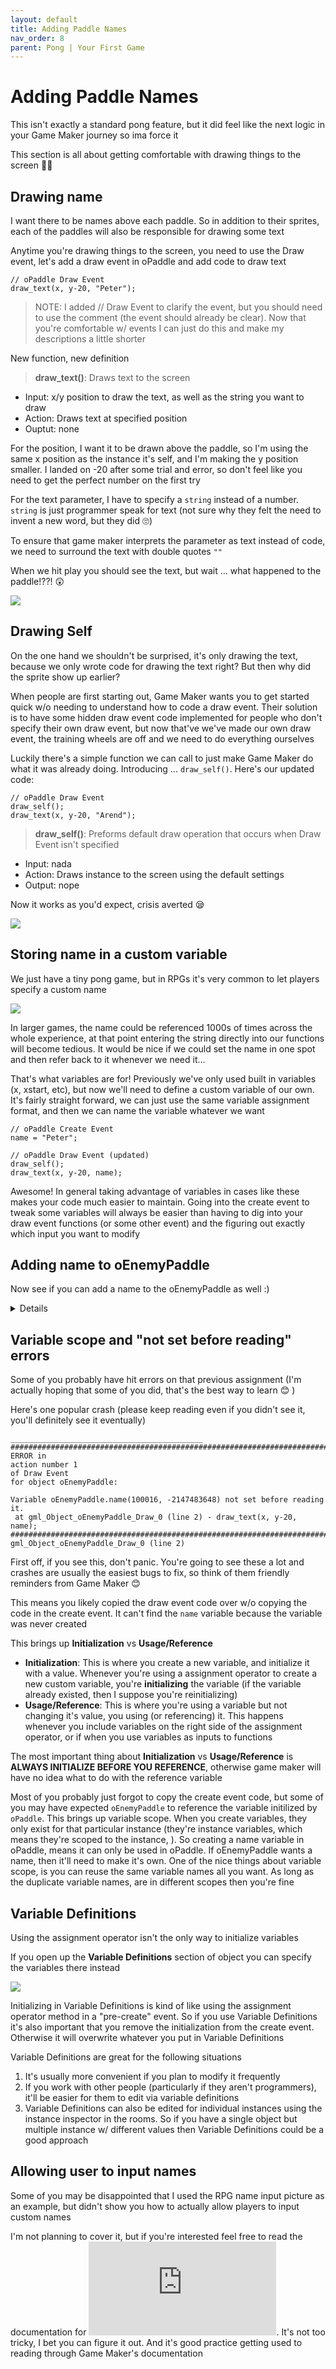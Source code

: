 ```yaml
---
layout: default
title: Adding Paddle Names
nav_order: 8
parent: Pong | Your First Game
---
```


# Adding Paddle Names

This isn't exactly a standard pong feature, but it did feel like the next logic in your Game Maker journey so ima force it

This section is all about getting comfortable with drawing things to the screen 👩‍🎨

## Drawing name

I want there to be names above each paddle. So in addition to their sprites, each of the paddles will also be responsible for drawing some text

Anytime you're drawing things to the screen, you need to use the Draw event, let's add a draw event in oPaddle and add code to draw text

```
// oPaddle Draw Event
draw_text(x, y-20, "Peter");
```

> NOTE: I added // Draw Event to clarify the event, but you should need to use the comment (the event should already be clear). Now that you're comfortable w/ events I can just do this and make my descriptions a little shorter

New function, new definition

> **draw_text()**: Draws text to the screen
* Input: x/y position to draw the text, as well as the string you want to draw
* Action: Draws text at specified position
* Ouptut: none

For the position, I want it to be drawn above the paddle, so I'm using the same x position as the instance it's self, and I'm making the y position smaller. I landed on -20 after some trial and error, so don't feel like you need to get the perfect number on the first try

For the text parameter, I have to specify a `string` instead of a number. `string` is just programmer speak for text (not sure why they felt the need to invent a new word, but they did 🙄)

To ensure that game maker interprets the parameter as text instead of code, we need to surround the text with double quotes `""`

When we hit play you should see the text, but wait ... what happened to the paddle!??! 😲

![](../../images/pong/name_wo_paddle.png)

## Drawing Self

On the one hand we shouldn't be surprised, it's only drawing the text, because we only wrote code for drawing the text right? But then why did the sprite show up earlier?

When people are first starting out, Game Maker wants you to get started quick w/o needing to understand how to code a draw event. Their solution is to have some hidden draw event code implemented for people who don't specify their own draw event, but now that've we've made our own draw event, the training wheels are off and we need to do everything ourselves

Luckily there's a simple function we can call to just make Game Maker do what it was already doing. Introducing ... ``draw_self()``. Here's our updated code:


```
// oPaddle Draw Event
draw_self();
draw_text(x, y-20, "Arend");
```

> **draw_self()**: Preforms default draw operation that occurs when Draw Event isn't specified
* Input: nada
* Action: Draws instance to the screen using the default settings
* Output: nope

Now it works as you'd expect, crisis averted 😪

![](../../images/pong/name_w_paddle.png)


## Storing name in a custom variable

We just have a tiny pong game, but in RPGs it's very common to let players specify a custom name

![](../../images/pong/name_select_ff7.png)

In larger games, the name could be referenced 1000s of times across the whole experience, at that point entering the string directly into our functions will become tedious. It would be nice if we could set the name in one spot and then refer back to it whenever we need it...

That's what variables are for! Previously we've only used built in variables (x, xstart, etc), but now we'll need to define a custom variable of our own. It's fairly straight forward, we can just use the same variable assignment format, and then we can name the variable whatever we want

```
// oPaddle Create Event
name = "Peter";

// oPaddle Draw Event (updated)
draw_self();
draw_text(x, y-20, name);
```

Awesome! In general taking advantage of variables in cases like these makes your code much easier to maintain. Going into the create event to tweak some variables will always be easier than having to dig into your draw event functions (or some other event) and the figuring out exactly which input you want to modify

## Adding name to oEnemyPaddle

Now see if you can add a name to the oEnemyPaddle as well :)

<details data-summary="oEnemyPaddle implementation" markdown="1">

It should be pretty much identical to the other implementation

Luckily I have 2 names so I can play against myself :)

```
// oEnemyPaddle Create Event
name = "Arend";

// oEnemyPaddle Draw Event
draw_self();
draw_text(x, y-20, name);
```

![](../../images/pong/names_on_both_paddles.png)

</details>


## Variable scope and "not set before reading" errors

Some of you probably have hit errors on that previous assignment (I'm actually hoping that some of you did, that's the best way to learn 😊 )

Here's one popular crash (please keep reading even if you didn't see it, you'll definitely see it eventually)

```
___________________________________________
############################################################################################
ERROR in
action number 1
of Draw Event
for object oEnemyPaddle:

Variable oEnemyPaddle.name(100016, -2147483648) not set before reading it.
 at gml_Object_oEnemyPaddle_Draw_0 (line 2) - draw_text(x, y-20, name);
############################################################################################
gml_Object_oEnemyPaddle_Draw_0 (line 2)
```

First off, if you see this, don't panic. You're going to see these a lot and crashes are usually the easiest bugs to fix, so think of them friendly reminders from Game Maker 😊

This means you likely copied the draw event code over w/o copying the code in the create event. It can't find the ``name`` variable because the variable was never created

This brings up **Initialization** vs **Usage/Reference**

 * **Initialization**: This is where you create a new variable, and initialize it with a value. Whenever you're using a assignment operator to create a new custom variable, you're **initializing** the variable (if the variable already existed, then I suppose you're reinitializing)
 * **Usage/Reference**: This is where you're using a variable but not changing it's value, you using (or referencing) it. This happens whenever you include variables on the right side of the assignment operator, or if when you use variables as inputs to functions

The most important thing about **Initialization** vs **Usage/Reference** is **ALWAYS INITIALIZE BEFORE YOU REFERENCE**, otherwise game maker will have no idea what to do with the reference variable

Most of you probably just forgot to copy the create event code, but some of you may have expected `oEnemyPaddle` to reference the variable initilized by `oPaddle`. This brings up variable scope. When you create variables, they only exist for that particular instance (they're instance variables, which means they're scoped to the instance, ). So creating a name variable in oPaddle, means it can only be used in oPaddle. If oEnemyPaddle wants a name, then it'll need to make it's own. One of the nice things about variable scope, is you can reuse the same variable names all you want. As long as the duplicate variable names, are in different scopes then you're fine

## Variable Definitions

Using the assignment operator isn't the only way to initialize variables

If you open up the **Variable Definitions** section of object you can specify the variables there instead

![](../../images/pong/name_as_variable_definition.png)

Initializing in Variable Definitions is kind of like using the assignment operator method in a "pre-create" event. So if you use Variable Definitions it's also important that you remove the initialization from the create event. Otherwise it will overwrite whatever you put in Variable Definitions

Variable Definitions are great for the following situations

1. It's usually more convenient if you plan to modify it frequently
1. If you work with other people (particularly if they aren't programmers), it'll be easier for them to edit via variable definitions
1. Variable Definitions can also be edited for individual instances using the instance inspector in the rooms. So if you have a single object but multiple instance w/ different values then Variable Definitions could be a good approach

## Allowing user to input names

Some of you may be disappointed that I used the RPG name input picture as an example, but didn't show you how to actually allow players to input custom names

I'm not planning to cover it, but if you're interested feel free to read the documentation for ![get_string](https://manual.yoyogames.com/GameMaker_Language/GML_Reference/Debugging/get_string.htm). It's not too tricky, I bet you can figure it out. And it's good practice getting used to reading through Game Maker's documentation
